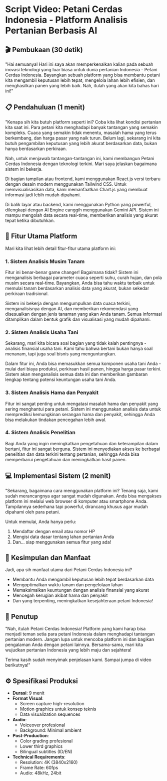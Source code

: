 # Script Video: Petani Cerdas Indonesia - Platform Analisis Pertanian Berbasis AI

## 🎬 Pembukaan (30 detik)
"Hai semuanya! Hari ini saya akan memperkenalkan kalian pada sebuah inovasi teknologi yang luar biasa untuk dunia pertanian Indonesia - Petani Cerdas Indonesia. Bayangkan sebuah platform yang bisa membantu petani kita mengambil keputusan lebih tepat, mengelola lahan lebih efisien, dan menghasilkan panen yang lebih baik. Nah, itulah yang akan kita bahas hari ini!"

## 📋 Pendahuluan (1 menit)

"Kenapa sih kita butuh platform seperti ini? Coba kita lihat kondisi pertanian kita saat ini. Para petani kita menghadapi banyak tantangan yang semakin kompleks. Cuaca yang semakin tidak menentu, masalah hama yang terus berkembang, dan harga pasar yang naik turun. Belum lagi, sekarang ini kita butuh pengambilan keputusan yang lebih akurat berdasarkan data, bukan hanya berdasarkan perkiraan.

Nah, untuk menjawab tantangan-tantangan ini, kami membangun Petani Cerdas Indonesia dengan teknologi terkini. Mari saya jelaskan bagaimana sistem ini bekerja.

Di bagian tampilan atau frontend, kami menggunakan React.js versi terbaru dengan desain modern menggunakan Tailwind CSS. Untuk memvisualisasikan data, kami memanfaatkan Chart.js yang membuat informasi jadi lebih mudah dipahami. 

Di balik layar atau backend, kami menggunakan Python yang powerful, dilengkapi dengan AI Engine canggih menggunakan Gemini API. Sistem ini mampu mengolah data secara real-time, memberikan analisis yang akurat tepat ketika dibutuhkan.

## 🔬 Fitur Utama Platform

Mari kita lihat lebih detail fitur-fitur utama platform ini:

### 1. Sistem Analisis Musim Tanam
Fitur ini benar-benar game changer! Bagaimana tidak? Sistem ini menganalisis berbagai parameter cuaca seperti suhu, curah hujan, dan pola musim secara real-time. Bayangkan, Anda bisa tahu waktu terbaik untuk memulai tanam berdasarkan analisis data yang akurat, bukan sekedar perkiraan tradisional.

Sistem ini bekerja dengan mengumpulkan data cuaca terkini, menganalisisnya dengan AI, dan memberikan rekomendasi yang disesuaikan dengan jenis tanaman yang akan Anda tanam. Semua informasi ditampilkan dalam bentuk grafik dan visualisasi yang mudah dipahami.

### 2. Sistem Analisis Usaha Tani
Sekarang, mari kita bicara soal bagian yang tidak kalah pentingnya - analisis finansial usaha tani. Kami tahu bahwa bertani bukan hanya soal menanam, tapi juga soal bisnis yang menguntungkan. 

Dalam fitur ini, Anda bisa memasukkan semua komponen usaha tani Anda - mulai dari biaya produksi, perkiraan hasil panen, hingga harga pasar terkini. Sistem akan menganalisis semua data ini dan memberikan gambaran lengkap tentang potensi keuntungan usaha tani Anda.

### 3. Sistem Analisis Hama dan Penyakit
Fitur ini sangat penting untuk mengatasi masalah hama dan penyakit yang sering menghantui para petani. Sistem ini menggunakan analisis data untuk memprediksi kemungkinan serangan hama dan penyakit, sehingga Anda bisa melakukan tindakan pencegahan lebih awal.

### 4. Sistem Analisis Penelitian
Bagi Anda yang ingin meningkatkan pengetahuan dan keterampilan dalam bertani, fitur ini sangat berguna. Sistem ini menyediakan akses ke berbagai penelitian dan data terkini tentang pertanian, sehingga Anda bisa memperbarui pengetahuan dan meningkatkan hasil panen.

## 💻 Implementasi Sistem (2 menit)
"Sekarang, bagaimana cara menggunakan platform ini? Tenang saja, kami sudah merancangnya agar sangat mudah digunakan. Anda bisa mengakses platform ini melalui web browser di komputer atau smartphone Anda. Tampilannya sederhana tapi powerful, dirancang khusus agar mudah dipahami oleh para petani.

Untuk memulai, Anda hanya perlu:
1. Mendaftar dengan email atau nomor HP
2. Mengisi data dasar tentang lahan pertanian Anda
3. Dan... siap menggunakan semua fitur yang ada!

## 🎯 Kesimpulan dan Manfaat

Jadi, apa sih manfaat utama dari Petani Cerdas Indonesia ini?
- Membantu Anda mengambil keputusan lebih tepat berdasarkan data
- Mengoptimalkan waktu tanam dan pengelolaan lahan
- Memaksimalkan keuntungan dengan analisis finansial yang akurat
- Mencegah kerugian akibat hama dan penyakit
- Dan yang terpenting, meningkatkan kesejahteraan petani Indonesia!

## 🚀 Penutup
"Nah, itulah Petani Cerdas Indonesia! Platform yang kami harap bisa menjadi teman setia para petani Indonesia dalam menghadapi tantangan pertanian modern. Jangan lupa untuk mencoba platform ini dan bagikan pengalaman Anda dengan petani lainnya. Bersama-sama, mari kita wujudkan pertanian Indonesia yang lebih maju dan sejahtera!

Terima kasih sudah menyimak penjelasan kami. Sampai jumpa di video berikutnya!"

## ⚙️ Spesifikasi Produksi
- **Durasi**: 9 menit
- **Format Visual**:
  * Screen capture high-resolution
  * Motion graphics untuk konsep teknis
  * Data visualization sequences
- **Audio**:
  * Voiceover profesional
  * Background: Minimal ambient
- **Post-Production**:
  * Color grading profesional
  * Lower third graphics
  * Bilingual subtitles (ID/EN)
- **Technical Requirements**:
  * Resolution: 4K (3840x2160)
  * Frame Rate: 60fps
  * Audio: 48kHz, 24bit
